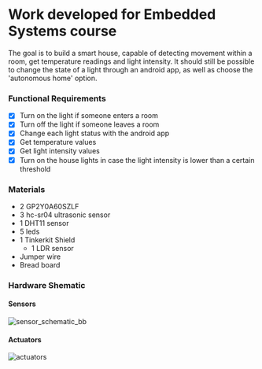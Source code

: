 # Work developed for Embedded Systems course

The goal is to build a smart house, capable of detecting movement within a room, get temperature readings and light intensity.
It should still be possible to change the state of a light through an android app, as well as choose the 'autonomous home' option.

### Functional Requirements
- [x] Turn on the light if someone enters a room
- [x] Turn off the light if someone leaves a room
- [x] Change each light status with the android app
- [x] Get temperature values
- [x] Get light intensity values
- [x] Turn on the house lights in case the light intensity is lower than a certain threshold

### Materials
* 2 GP2Y0A60SZLF
* 3 hc-sr04 ultrasonic sensor
* 1 DHT11 sensor
* 5 leds
* 1 Tinkerkit Shield
  * 1 LDR sensor
* Jumper wire
* Bread board

### Hardware Shematic
#### Sensors
![sensor_schematic_bb](https://user-images.githubusercontent.com/17826603/40629700-16d809a0-62c5-11e8-986f-0db821455949.jpg)

#### Actuators
![actuators](https://user-images.githubusercontent.com/17826603/40630217-a916bf48-62c8-11e8-9a61-7504367543fb.jpg)
